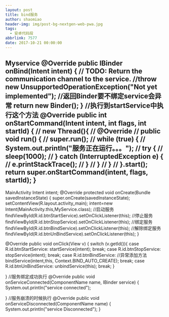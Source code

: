 ```yaml
---
layout: post
title: bind服务
author: shaomiao
header-img: img/post-bg-nextgen-web-pwa.jpg
tags:
  - 安卓代码段
abbrlink: 7577
date: 2017-10-21 00:00:00
---
```

Myservice
@Override
public IBinder onBind(Intent intent) {
	// TODO: Return the communication channel to the service.
	//throw new UnsupportedOperationException("Not yet implemented");
	//返回Binder要不绑定service会异常
	return new Binder();
}
//执行到startService中执行这个方法
@Override
public int onStartCommand(Intent intent, int flags, int startId) {
//        new Thread(){
//            @Override
//            public void run() {
//                super.run();
//                while (true) {
//                    System.out.println("服务正在运行。。。");
//                    try {
//                        sleep(1000);
//                    } catch (InterruptedException e) {
//                        e.printStackTrace();
//                    }
//                }
//            }
//        }.start();
	return super.onStartCommand(intent, flags, startId);
}
-------------------
MainActivity
 Intent intent;
@Override
protected void onCreate(Bundle savedInstanceState) {
	super.onCreate(savedInstanceState);
	setContentView(R.layout.activity_main);
	intent=new Intent(MainActivity.this,MyService.class);
	//启动服务
	findViewById(R.id.btnStartService).setOnClickListener(this);
	//停止服务
	findViewById(R.id.btnStopService).setOnClickListener(this);
	//绑定服务
	findViewById(R.id.btnBindService).setOnClickListener(this);
	//解除绑定服务
	findViewById(R.id.btnUnBindService).setOnClickListener(this);
}


@Override
public void onClick(View v) {
	switch (v.getId()){
		case R.id.btnStartService:
			startService(intent);
			break;
		case R.id.btnStopService:
			stopService(intent);
			break;
		case R.id.btnBindService:
			//异常添加方法
			bindService(intent,this, Context.BIND_AUTO_CREATE);
			break;
		case R.id.btnUnBindService:
			unbindService(this);
			break;
	}

}
//服务绑定成功执行
@Override
public void onServiceConnected(ComponentName name, IBinder service) {
	System.out.println("service connected");

}
//服务崩溃的时候执行
@Override
public void onServiceDisconnected(ComponentName name) {
	System.out.println("service Disconnected");
}

